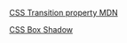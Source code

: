 [CSS Transition property MDN](https://developer.mozilla.org/en-US/docs/Web/CSS/CSS_transitions/Using_CSS_transitions)

[CSS Box Shadow](https://developer.mozilla.org/en-US/docs/Web/CSS/box-shadow)